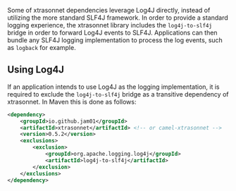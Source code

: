 Some of xtrasonnet dependencies leverage Log4J directly, instead of utilizing the more standard SLF4J framework. In order to provide a standard logging experience, the xtrasonnet library includes the `log4j-to-slf4j` bridge in order to forward Log4J events to SLF4J. Applications can then bundle any SLF4J logging implementation to process the log events, such as `logback` for example.


## Using Log4J

If an application intends to use Log4J as the logging implementation, it is required to exclude the `log4j-to-slf4j` bridge as a transitive dependency of xtrasonnet. In Maven this is done as follows:

```xml
<dependency>
    <groupId>io.github.jam01</groupId>
    <artifactId>xtrasonnet</artifactId> <!-- or camel-xtrasonnet -->
    <version>0.5.2</version>
    <exclusions>
        <exclusion>
            <groupId>org.apache.logging.log4j</groupId>
            <artifactId>log4j-to-slf4j</artifactId>
        </exclusion>
    </exclusions>
</dependency>
```
